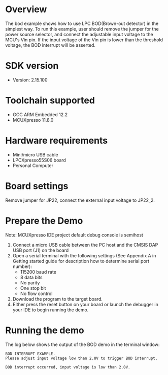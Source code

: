 Overview
========
The bod example shows how to use LPC BOD(Brown-out detector) in the simplest way.
To run this example, user should remove the jumper for the power source selector,
and connect the adjustable input voltage to the MCU's Vin pin.
If the input voltage of the Vin pin is lower than the threshold voltage, the BOD interrupt
will be asserted.

SDK version
===========
- Version: 2.15.100

Toolchain supported
===================
- GCC ARM Embedded  12.2
- MCUXpresso  11.8.0

Hardware requirements
=====================
- Mini/micro USB cable
- LPCXpresso55S06 board
- Personal Computer

Board settings
==============
Remove jumper for JP22, connect the external input voltage to JP22_2.

Prepare the Demo
================
Note: MCUXpresso IDE project default debug console is semihost
1.  Connect a micro USB cable between the PC host and the CMSIS DAP USB port (J1) on the board
2.  Open a serial terminal with the following settings (See Appendix A in Getting started guide for description how to determine serial port number):
    - 115200 baud rate
    - 8 data bits
    - No parity
    - One stop bit
    - No flow control
3.  Download the program to the target board.
4.  Either press the reset button on your board or launch the debugger in your IDE to begin running the demo.

Running the demo
================
The log below shows the output of the BOD demo in the terminal window:
~~~~~~~~~~~~~~~~~~~~~~~~~~~~~~~~~~~
BOD INTERRUPT EXAMPLE.
Please adjust input voltage low than 2.0V to trigger BOD interrupt.

BOD interrupt occurred, input voltage is low than 2.0V.

~~~~~~~~~~~~~~~~~~~~~~~~~~~~~~~~~~~
